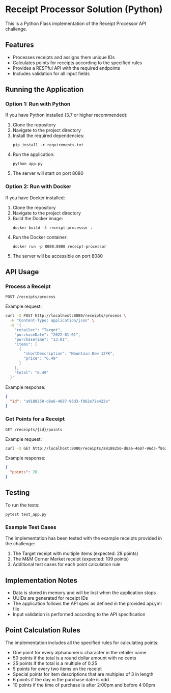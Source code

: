# Receipt Processor Solution (Python)

This is a Python Flask implementation of the Receipt Processor API challenge.

## Features

- Processes receipts and assigns them unique IDs
- Calculates points for receipts according to the specified rules
- Provides a RESTful API with the required endpoints
- Includes validation for all input fields

## Running the Application

### Option 1: Run with Python

If you have Python installed (3.7 or higher recommended):

1. Clone the repository
2. Navigate to the project directory
3. Install the required dependencies:
   ```
   pip install -r requirements.txt
   ```
4. Run the application:
   ```
   python app.py
   ```
5. The server will start on port 8080

### Option 2: Run with Docker

If you have Docker installed:

1. Clone the repository
2. Navigate to the project directory
3. Build the Docker image:
   ```
   docker build -t receipt-processor .
   ```
4. Run the Docker container:
   ```
   docker run -p 8080:8080 receipt-processor
   ```
5. The server will be accessible on port 8080

## API Usage

### Process a Receipt

```
POST /receipts/process
```

Example request:
```bash
curl -X POST http://localhost:8080/receipts/process \
  -H "Content-Type: application/json" \
  -d '{
    "retailer": "Target",
    "purchaseDate": "2022-01-01",
    "purchaseTime": "13:01",
    "items": [
      {
        "shortDescription": "Mountain Dew 12PK",
        "price": "6.49"
      }
    ],
    "total": "6.49"
  }'
```

Example response:
```json
{
  "id": "a9188250-d8a6-4687-96d3-f862e72e422a"
}
```

### Get Points for a Receipt

```
GET /receipts/{id}/points
```

Example request:
```bash
curl -X GET http://localhost:8080/receipts/a9188250-d8a6-4687-96d3-f862e72e422a/points
```

Example response:
```json
{
  "points": 28
}
```

## Testing

To run the tests:

```
pytest test_app.py
```

### Example Test Cases

The implementation has been tested with the example receipts provided in the challenge:

1. The Target receipt with multiple items (expected: 28 points)
2. The M&M Corner Market receipt (expected: 109 points)
3. Additional test cases for each point calculation rule

## Implementation Notes

- Data is stored in memory and will be lost when the application stops
- UUIDs are generated for receipt IDs
- The application follows the API spec as defined in the provided api.yml file
- Input validation is performed according to the API specification

## Point Calculation Rules

The implementation includes all the specified rules for calculating points:

- One point for every alphanumeric character in the retailer name
- 50 points if the total is a round dollar amount with no cents
- 25 points if the total is a multiple of 0.25
- 5 points for every two items on the receipt
- Special points for item descriptions that are multiples of 3 in length
- 6 points if the day in the purchase date is odd
- 10 points if the time of purchase is after 2:00pm and before 4:00pm